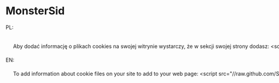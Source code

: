 MonsterSid
==========
PL:
<div style="padding:20px;white-space:nowrap;">
  Aby dodać informację o plikach cookies na swojej witrynie wystarczy, że w sekcji <head> swojej strony dodasz:
  &lt;script src="//raw.github.com/Sieciech/MonsterSid/master/MonsterSid.js">&lt;/script>
</div>
EN:
<div style="padding:20px;white-space:nowrap;">
  To add information about cookie files on your site to add to your web page:
  &lt;script src="//raw.github.com/Sieciech/MonsterSid/master/MonsterSid.js">&lt;/script>
</div>
